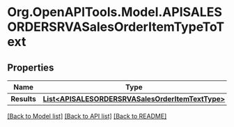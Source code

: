# Org.OpenAPITools.Model.APISALESORDERSRVASalesOrderItemTypeToText

## Properties

Name | Type | Description | Notes
------------ | ------------- | ------------- | -------------
**Results** | [**List&lt;APISALESORDERSRVASalesOrderItemTextType&gt;**](APISALESORDERSRVASalesOrderItemTextType.md) |  | [optional] 

[[Back to Model list]](../README.md#documentation-for-models) [[Back to API list]](../README.md#documentation-for-api-endpoints) [[Back to README]](../README.md)

